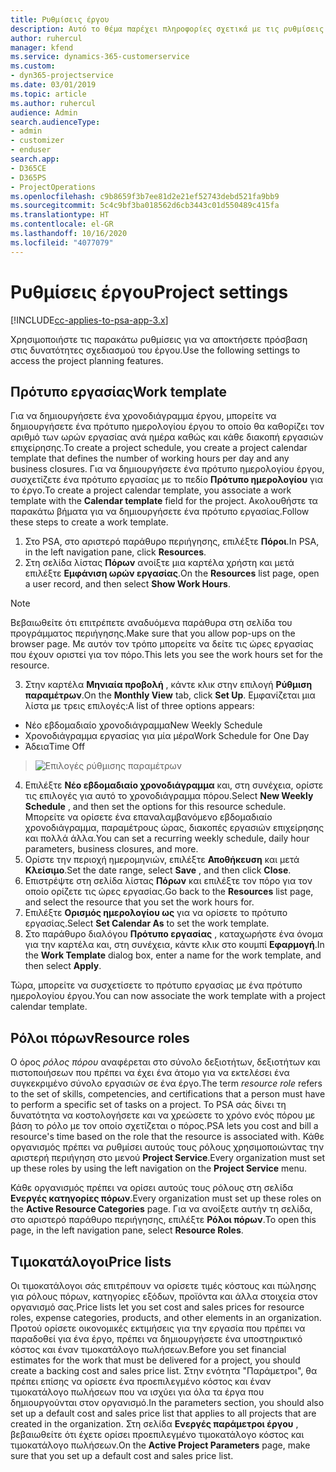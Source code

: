 ```yaml
---
title: Ρυθμίσεις έργου
description: Αυτό το θέμα παρέχει πληροφορίες σχετικά με τις ρυθμίσεις διαχείρισης έργου.
author: ruhercul
manager: kfend
ms.service: dynamics-365-customerservice
ms.custom:
- dyn365-projectservice
ms.date: 03/01/2019
ms.topic: article
ms.author: ruhercul
audience: Admin
search.audienceType:
- admin
- customizer
- enduser
search.app:
- D365CE
- D365PS
- ProjectOperations
ms.openlocfilehash: c9b8659f3b7ee81d2e21ef52743debd521fa9bb9
ms.sourcegitcommit: 5c4c9bf3ba018562d6cb3443c01d550489c415fa
ms.translationtype: HT
ms.contentlocale: el-GR
ms.lasthandoff: 10/16/2020
ms.locfileid: "4077079"
---
```

# <a name="project-settings"></a><span data-ttu-id="03cf4-103">Ρυθμίσεις έργου</span><span class="sxs-lookup"><span data-stu-id="03cf4-103">Project settings</span></span>

[!INCLUDE[cc-applies-to-psa-app-3.x](../includes/cc-applies-to-psa-app-3x.md)]

<span data-ttu-id="03cf4-104">Χρησιμοποιήστε τις παρακάτω ρυθμίσεις για να αποκτήσετε πρόσβαση στις δυνατότητες σχεδιασμού του έργου.</span><span class="sxs-lookup"><span data-stu-id="03cf4-104">Use the following settings to access the project planning features.</span></span>

## <a name="work-template"></a><span data-ttu-id="03cf4-105">Πρότυπο εργασίας</span><span class="sxs-lookup"><span data-stu-id="03cf4-105">Work template</span></span>

<span data-ttu-id="03cf4-106">Για να δημιουργήσετε ένα χρονοδιάγραμμα έργου, μπορείτε να δημιουργήσετε ένα πρότυπο ημερολογίου έργου το οποίο θα καθορίζει τον αριθμό των ωρών εργασίας ανά ημέρα καθώς και κάθε διακοπή εργασιών επιχείρησης.</span><span class="sxs-lookup"><span data-stu-id="03cf4-106">To create a project schedule, you create a project calendar template that defines the number of working hours per day and any business closures.</span></span> <span data-ttu-id="03cf4-107">Για να δημιουργήσετε ένα πρότυπο ημερολογίου έργου, συσχετίζετε ένα πρότυπο εργασίας με το πεδίο **Πρότυπο ημερολογίου** για το έργο.</span><span class="sxs-lookup"><span data-stu-id="03cf4-107">To create a project calendar template, you associate a work template with the **Calendar template** field for the project.</span></span> <span data-ttu-id="03cf4-108">Ακολουθήστε τα παρακάτω βήματα για να δημιουργήσετε ένα πρότυπο εργασίας.</span><span class="sxs-lookup"><span data-stu-id="03cf4-108">Follow these steps to create a work template.</span></span>

1. <span data-ttu-id="03cf4-109">Στο PSA, στο αριστερό παράθυρο περιήγησης, επιλέξτε **Πόροι**.</span><span class="sxs-lookup"><span data-stu-id="03cf4-109">In PSA, in the left navigation pane, click **Resources**.</span></span> 
2. <span data-ttu-id="03cf4-110">Στη σελίδα λίστας **Πόρων** ανοίξτε μια καρτέλα χρήστη και μετά επιλέξτε **Εμφάνιση ωρών εργασίας**.</span><span class="sxs-lookup"><span data-stu-id="03cf4-110">On the **Resources** list page, open a user record, and then select **Show Work Hours**.</span></span>

  > [!NOTE]
  > <span data-ttu-id="03cf4-111">Βεβαιωθείτε ότι επιτρέπετε αναδυόμενα παράθυρα στη σελίδα του προγράμματος περιήγησης.</span><span class="sxs-lookup"><span data-stu-id="03cf4-111">Make sure that you allow pop-ups on the browser page.</span></span> <span data-ttu-id="03cf4-112">Με αυτόν τον τρόπο μπορείτε να δείτε τις ώρες εργασίας που έχουν οριστεί για τον πόρο.</span><span class="sxs-lookup"><span data-stu-id="03cf4-112">This lets you see the work hours set for the resource.</span></span>
  
3. <span data-ttu-id="03cf4-113">Στην καρτέλα **Μηνιαία προβολή** , κάντε κλικ στην επιλογή **Ρύθμιση παραμέτρων**.</span><span class="sxs-lookup"><span data-stu-id="03cf4-113">On the **Monthly View** tab, click **Set Up**.</span></span> <span data-ttu-id="03cf4-114">Εμφανίζεται μια λίστα με τρεις επιλογές:</span><span class="sxs-lookup"><span data-stu-id="03cf4-114">A list of three options appears:</span></span> 

  - <span data-ttu-id="03cf4-115">Νέο εβδομαδιαίο χρονοδιάγραμμα</span><span class="sxs-lookup"><span data-stu-id="03cf4-115">New Weekly Schedule</span></span>
  - <span data-ttu-id="03cf4-116">Χρονοδιάγραμμα εργασίας για μία μέρα</span><span class="sxs-lookup"><span data-stu-id="03cf4-116">Work Schedule for One Day</span></span>
  - <span data-ttu-id="03cf4-117">Άδεια</span><span class="sxs-lookup"><span data-stu-id="03cf4-117">Time Off</span></span>

> ![Επιλογές ρύθμισης παραμέτρων](media/project-13.png)

4. <span data-ttu-id="03cf4-119">Επιλέξτε **Νέο εβδομαδιαίο χρονοδιάγραμμα** και, στη συνέχεια, ορίστε τις επιλογές για αυτό το χρονοδιάγραμμα πόρου.</span><span class="sxs-lookup"><span data-stu-id="03cf4-119">Select **New Weekly Schedule** , and then set the options for this resource schedule.</span></span> <span data-ttu-id="03cf4-120">Μπορείτε να ορίσετε ένα επαναλαμβανόμενο εβδομαδιαίο χρονοδιάγραμμα, παραμέτρους ώρας, διακοπές εργασιών επιχείρησης και πολλά άλλα.</span><span class="sxs-lookup"><span data-stu-id="03cf4-120">You can set a recurring weekly schedule, daily hour parameters, business closures, and more.</span></span>
5. <span data-ttu-id="03cf4-121">Ορίστε την περιοχή ημερομηνιών, επιλέξτε **Αποθήκευση** και μετά **Κλείσιμο**.</span><span class="sxs-lookup"><span data-stu-id="03cf4-121">Set the date range, select **Save** , and then click **Close**.</span></span> 
6. <span data-ttu-id="03cf4-122">Επιστρέψτε στη σελίδα λίστας **Πόρων** και επιλέξτε τον πόρο για τον οποίο ορίζετε τις ώρες εργασίας.</span><span class="sxs-lookup"><span data-stu-id="03cf4-122">Go back to the **Resources** list page, and select the resource that you set the work hours for.</span></span> 
7. <span data-ttu-id="03cf4-123">Επιλέξτε **Ορισμός ημερολογίου ως** για να ορίσετε το πρότυπο εργασίας.</span><span class="sxs-lookup"><span data-stu-id="03cf4-123">Select **Set Calendar As** to set the work template.</span></span> 
8. <span data-ttu-id="03cf4-124">Στο παράθυρο διαλόγου **Πρότυπο εργασίας** , καταχωρήστε ένα όνομα για την καρτέλα και, στη συνέχεια, κάντε κλικ στο κουμπί **Εφαρμογή**.</span><span class="sxs-lookup"><span data-stu-id="03cf4-124">In the **Work Template** dialog box, enter a name for the work template, and then select **Apply**.</span></span> 

<span data-ttu-id="03cf4-125">Τώρα, μπορείτε να συσχετίσετε το πρότυπο εργασίας με ένα πρότυπο ημερολογίου έργου.</span><span class="sxs-lookup"><span data-stu-id="03cf4-125">You can now associate the work template with a project calendar template.</span></span>

## <a name="resource-roles"></a><span data-ttu-id="03cf4-126">Ρόλοι πόρων</span><span class="sxs-lookup"><span data-stu-id="03cf4-126">Resource roles</span></span>

<span data-ttu-id="03cf4-127">Ο όρος *ρόλος πόρου* αναφέρεται στο σύνολο δεξιοτήτων, δεξιοτήτων και πιστοποιήσεων που πρέπει να έχει ένα άτομο για να εκτελέσει ένα συγκεκριμένο σύνολο εργασιών σε ένα έργο.</span><span class="sxs-lookup"><span data-stu-id="03cf4-127">The term *resource role* refers to the set of skills, competencies, and certifications that a person must have to perform a specific set of tasks on a project.</span></span> <span data-ttu-id="03cf4-128">Το PSA σάς δίνει τη δυνατότητα να κοστολογήσετε και να χρεώσετε το χρόνο ενός πόρου με βάση το ρόλο με τον οποίο σχετίζεται ο πόρος.</span><span class="sxs-lookup"><span data-stu-id="03cf4-128">PSA lets you cost and bill a resource's time based on the role that the resource is associated with.</span></span> <span data-ttu-id="03cf4-129">Κάθε οργανισμός πρέπει να ρυθμίσει αυτούς τους ρόλους χρησιμοποιώντας την αριστερή περιήγηση στο μενού **Project Service**.</span><span class="sxs-lookup"><span data-stu-id="03cf4-129">Every organization must set up these roles by using the left navigation on the **Project Service** menu.</span></span>

<span data-ttu-id="03cf4-130">Κάθε οργανισμός πρέπει να ορίσει αυτούς τους ρόλους στη σελίδα **Ενεργές κατηγορίες πόρων**.</span><span class="sxs-lookup"><span data-stu-id="03cf4-130">Every organization must set up these roles on the **Active Resource Categories** page.</span></span> <span data-ttu-id="03cf4-131">Για να ανοίξετε αυτήν τη σελίδα, στο αριστερό παράθυρο περιήγησης, επιλέξτε **Ρόλοι πόρων**.</span><span class="sxs-lookup"><span data-stu-id="03cf4-131">To open this page, in the left navigation pane, select **Resource Roles**.</span></span>

## <a name="price-lists"></a><span data-ttu-id="03cf4-132">Τιμοκατάλογοι</span><span class="sxs-lookup"><span data-stu-id="03cf4-132">Price lists</span></span>

<span data-ttu-id="03cf4-133">Οι τιμοκατάλογοι σάς επιτρέπουν να ορίσετε τιμές κόστους και πώλησης για ρόλους πόρων, κατηγορίες εξόδων, προϊόντα και άλλα στοιχεία στον οργανισμό σας.</span><span class="sxs-lookup"><span data-stu-id="03cf4-133">Price lists let you set cost and sales prices for resource roles, expense categories, products, and other elements in an organization.</span></span> <span data-ttu-id="03cf4-134">Προτού ορίσετε οικονομικές εκτιμήσεις για την εργασία που πρέπει να παραδοθεί για ένα έργο, πρέπει να δημιουργήσετε ένα υποστηρικτικό κόστος και έναν τιμοκατάλογο πωλήσεων.</span><span class="sxs-lookup"><span data-stu-id="03cf4-134">Before you set financial estimates for the work that must be delivered for a project, you should create a backing cost and sales price list.</span></span> <span data-ttu-id="03cf4-135">Στην ενότητα "Παράμετροι", θα πρέπει επίσης να ορίσετε ένα προεπιλεγμένο κόστος και έναν τιμοκατάλογο πωλήσεων που να ισχύει για όλα τα έργα που δημιουργούνται στον οργανισμό.</span><span class="sxs-lookup"><span data-stu-id="03cf4-135">In the parameters section, you should also set up a default cost and sales price list that applies to all projects that are created in the organization.</span></span> <span data-ttu-id="03cf4-136">Στη σελίδα **Ενεργές παράμετροι έργου** , βεβαιωθείτε ότι έχετε ορίσει προεπιλεγμένο τιμοκατάλογο κόστος και τιμοκατάλογο πωλήσεων.</span><span class="sxs-lookup"><span data-stu-id="03cf4-136">On the **Active Project Parameters** page, make sure that you set up a default cost and sales price list.</span></span>
